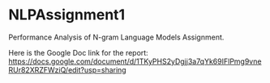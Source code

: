# NLPAssignment1
Performance Analysis of N-gram Language Models Assignment.

Here is the Google Doc link for the report: https://docs.google.com/document/d/1TKyPHS2yDgjj3a7qYk69IFlPmg9vneRUr82XRZFWziQ/edit?usp=sharing 
